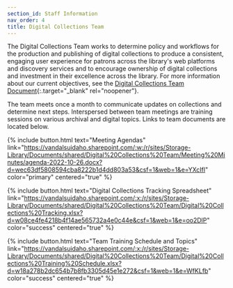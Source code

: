 ```yaml
---
section_id: Staff Information
nav_order: 4
title: Digital Collections Team
---
```


The Digital Collections Team works to determine policy and workflows for the production and publishing of digital collections to produce a consistent, engaging user experience for patrons across the library's web platforms and discovery services and to encourage ownership of digital collections and investment in their excellence across the library. 
For more information about our current objectives, see the [Digital Collections Team Document](https://vandalsuidaho.sharepoint.com/:b:/r/sites/Storage-Library/Documents/shared/Digital%20Collections%20Team/Team%20Documents/Digital%20Collections%20team%20draft%20(1).pdf?csf=1&web=1&e=DpEkLb){:.target="_blank" rel="noopener"}.

The team meets once a month to communicate updates on collections and determine next steps.
Interspersed between team meetings are training sessions on various archival and digital topics.
Links to team documents are located below.

{% include button.html text="Meeting Agendas" link="https://vandalsuidaho.sharepoint.com/:w:/r/sites/Storage-Library/Documents/shared/Digital%20Collections%20Team/Meeting%20Minutes/agenda-2022-10-26.docx?d=wec63df5808594cba8222b1d4dd803a53&csf=1&web=1&e=YXcIfl" color="primary" centered="true" %}

{% include button.html text="Digital Collections Tracking Spreadsheet" link="https://vandalsuidaho.sharepoint.com/:x:/r/sites/Storage-Library/Documents/shared/Digital%20Collections%20Team/Digital%20Collections%20Tracking.xlsx?d=w08ce4fe4218b4f14ae565732a4e0c44e&csf=1&web=1&e=oo2DlP" color="success" centered="true" %}

{% include button.html text="Team Training Schedule and Topics" link="https://vandalsuidaho.sharepoint.com/:x:/r/sites/Storage-Library/Documents/shared/Digital%20Collections%20Team/Digital%20Collections%20Training%20Schedule.xlsx?d=w18a278b2dc654b7b8fb3305d45e1e272&csf=1&web=1&e=WfKLfb" color="success" centered="true" %}

